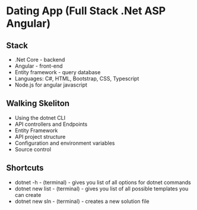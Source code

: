 # Dating App (Full Stack .Net ASP Angular)

## Stack
- .Net Core - backend
- Angular - front-end
- Entity framework - query database
- Languages: C#, HTML, Bootstrap, CSS, Typescript
- Node.js for angular javascript

## Walking Skeliton
- Using the dotnet CLI
- API controllers and Endpoints
- Entity Framework
- API project structure
- Configuration and environment variables
- Source control

## Shortcuts 
- dotnet -h - (terminal) - gives you list of all options for dotnet commands
- dotnet new list - (terminal) - gives you list of all possible templates you can create
- dotnet new sln - (terminal) - creates a new solution file
